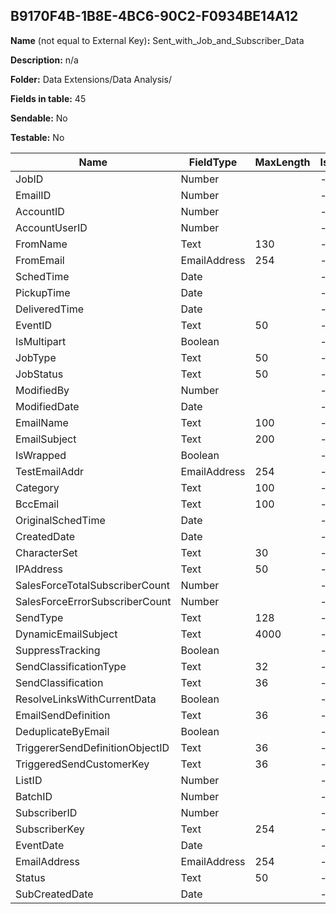 ## B9170F4B-1B8E-4BC6-90C2-F0934BE14A12

**Name** (not equal to External Key)**:** Sent_with_Job_and_Subscriber_Data

**Description:** n/a

**Folder:** Data Extensions/Data Analysis/

**Fields in table:** 45

**Sendable:** No

**Testable:** No

| Name | FieldType | MaxLength | IsPrimaryKey | IsNullable | DefaultValue |
| --- | --- | --- | --- | --- | --- |
| JobID | Number |  | - | - |  |
| EmailID | Number |  | - | + |  |
| AccountID | Number |  | - | + |  |
| AccountUserID | Number |  | - | + |  |
| FromName | Text | 130 | - | + |  |
| FromEmail | EmailAddress | 254 | - | + |  |
| SchedTime | Date |  | - | + |  |
| PickupTime | Date |  | - | + |  |
| DeliveredTime | Date |  | - | + |  |
| EventID | Text | 50 | - | + |  |
| IsMultipart | Boolean |  | - | + |  |
| JobType | Text | 50 | - | + |  |
| JobStatus | Text | 50 | - | + |  |
| ModifiedBy | Number |  | - | + |  |
| ModifiedDate | Date |  | - | + |  |
| EmailName | Text | 100 | - | + |  |
| EmailSubject | Text | 200 | - | + |  |
| IsWrapped | Boolean |  | - | + |  |
| TestEmailAddr | EmailAddress | 254 | - | + |  |
| Category | Text | 100 | - | + |  |
| BccEmail | Text | 100 | - | + |  |
| OriginalSchedTime | Date |  | - | + |  |
| CreatedDate | Date |  | - | + |  |
| CharacterSet | Text | 30 | - | + |  |
| IPAddress | Text | 50 | - | + |  |
| SalesForceTotalSubscriberCount | Number |  | - | + |  |
| SalesForceErrorSubscriberCount | Number |  | - | + |  |
| SendType | Text | 128 | - | + |  |
| DynamicEmailSubject | Text | 4000 | - | + |  |
| SuppressTracking | Boolean |  | - | + |  |
| SendClassificationType | Text | 32 | - | + |  |
| SendClassification | Text | 36 | - | + |  |
| ResolveLinksWithCurrentData | Boolean |  | - | + |  |
| EmailSendDefinition | Text | 36 | - | + |  |
| DeduplicateByEmail | Boolean |  | - | + |  |
| TriggererSendDefinitionObjectID | Text | 36 | - | + |  |
| TriggeredSendCustomerKey | Text | 36 | - | + |  |
| ListID | Number |  | - | + |  |
| BatchID | Number |  | - | + |  |
| SubscriberID | Number |  | - | + |  |
| SubscriberKey | Text | 254 | - | + |  |
| EventDate | Date |  | - | + |  |
| EmailAddress | EmailAddress | 254 | - | + |  |
| Status | Text | 50 | - | + |  |
| SubCreatedDate | Date |  | - | + |  |
